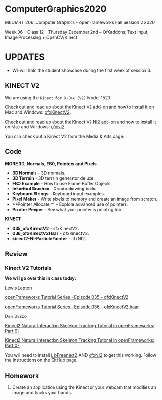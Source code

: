 # ComputerGraphics2020

MEDIART 206: Computer Graphics - openFrameworks
Fall Session 2 2020  

Week 06 - Class 12 - Thursday December 2nd – OfXaddons, Text Input, Image Processing + OpenCV/Kinect

# UPDATES

- We will hold the student showcase during the first week of session 3. 

## KINECT V2

We are using the `Kinect for X-Box (V2)` Model 1520. 

Check out and read up about the Kinect V2 add-on and how to install it on Mac and Windows: [ofxKinectV2][1].

Check out and read up about the Kinect V2 NI2 add-on and how to install it on Mac and Windows: [ofxNI2][2]. 

You can check out a Kinect V2 from the Media & Arts cage.

## Code
**MORE 3D, Normals, FBO, Pointers and Pixels**
- **3D Normals** - 3D normals.
- **3D Terrain** - 3D terrain generator deluxe.
- **FBO Example** - How to use Frame Buffer Objects.
- **Inherited Brushes** - Create drawing tools.
- **Keyboard Strings** - Keyboard input examples.
- **Pixel Maker** - Write pixels to memory and create an image from scratch.
- **Pointer Allocate ** - Explore advanced use of pointers.
- **Pointer Peeper** - See what your pointer is pointing too
  
**KINECT**
 - **035_ofxKinectV2** - ofxKinectV2.
- **036_ofxKinectV2Haar** - ofxKinectV2.
- **kinect2-NI-ParticlePainter** - ofxNI2..

## Review

### Kinect V2 Tutorials

**We will go over this in class today:**

Lewis Lepton

[openFrameworks Tutorial Series - Episode 035 - ofxKinectV2][3]

[openFrameworks Tutorial Series - Episode 036 - ofxKinectV2 haar][4]

Dan Buzzo

[Kinect2 Natural Interaction Skeleton Tracking Tutorial in openFrameworks: Part 01][5]

[Kinect2 Natural Interaction Skeleton Tracking Tutorial in openFrameworks: Part 02][6]

You will need to install [LibFreenect2][7] AND [ofxNI2][8] to get this working. Follow the instructions on the GitHub page. 

## Homework

1. Create an application using the Kinect or your webcam that modifies an image and tracks your hands.

[1]:	https://github.com/ofTheo/ofxKinectV2
[2]:	https://github.com/roymacdonald/ofxNI2
[3]:	https://www.youtube.com/watch?v=yeBcKppa9UM
[4]:	https://youtu.be/YCduMQTZq_w
[5]:	https://www.youtube.com/watch?v=HF74L-DvCUE
[6]:	https://www.youtube.com/watch?v=Hn_onMOUcno
[7]:	https://github.com/OpenKinect/libfreenect2/
[8]:	https://github.com/roymacdonald/ofxNI2
